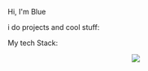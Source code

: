 Hi, I'm Blue

i do projects and cool stuff:

My tech Stack:

<p align="center">
  <a href="https://skillicons.dev">
    <img src="https://skillicons.dev/icons?i=git,docker,js,html,css,java,nodejs,figma,react,nextjs,apple,blender,dotnet,github,idea,linux,notion,npm,obsidian,typescript,spring,sqlite,postgres,postman&theme=light" />
  </a>
</p>
